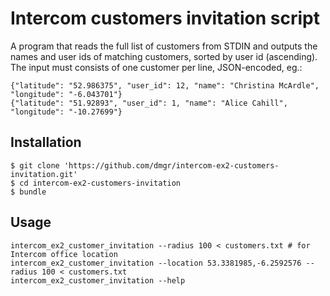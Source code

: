 # Intercom customers invitation script

A program that reads the full list of customers from STDIN and outputs the names and user ids of matching customers, sorted by user id (ascending).
The input must consists of one customer per line, JSON-encoded, eg.:

    {"latitude": "52.986375", "user_id": 12, "name": "Christina McArdle", "longitude": "-6.043701"}
    {"latitude": "51.92893", "user_id": 1, "name": "Alice Cahill", "longitude": "-10.27699"}

## Installation

    $ git clone 'https://github.com/dmgr/intercom-ex2-customers-invitation.git'
    $ cd intercom-ex2-customers-invitation
    $ bundle

## Usage

    intercom_ex2_customer_invitation --radius 100 < customers.txt # for Intercom office location
    intercom_ex2_customer_invitation --location 53.3381985,-6.2592576 --radius 100 < customers.txt
    intercom_ex2_customer_invitation --help
